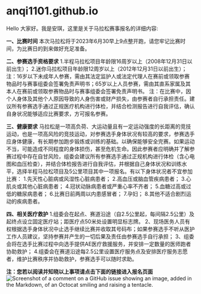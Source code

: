 # anqi1101.github.io
Hello 大家好。我是安琪，这里是关于马拉松赛事报名的详细内容:

**一、比赛时间**
本次马拉松将于2023年6月30早上9点整开跑，请您牢记比赛时间，为比赛日的到来做好充足准备。

**二、参赛选手资格要求**
1.半程马拉松项目年龄限16周岁以上（2008年12月31日以前出生）；
2.迷你马拉松项目年龄限12周岁以上（2012年12月31日以前出生）；
注：16岁以下未成年人参赛，需由其法定监护人或法定代理人在赛前或领取参赛物品时与赛事组委会签署免责声明书；65岁以上人员参赛，需由其直系家属及其本人在赛前或领取参赛物品时与赛事组委会签署免责声明书。
注：在比赛中，因个人身体及其他个人原因导致的人身伤害或财产损失，由参赛者自行承担责任。建议所有参赛选手通过正规医疗机构进行体检，并结合检测报告进行自我评估，确认自身状况能够适应比赛要求，方可报名参赛。

**三、健康要求**
马拉松是一项高负荷、大运动量且有一定运动强度的长距离的竞技运动，也是一项高风险的竞技运动，对参赛选手身体状况有较高的要求，参赛选手应身体健康，有长期参加跑步锻炼或训练的基础。以确保能够安全完赛。如果运动不当，可能造成不同程度的身体损伤，甚至危机生命。因此参赛者应明确并了解参赛过程中存在自甘风险，组委会建议所有参赛选手通过正规机构进行体检（含心电图和血压检查），并结合体检报告进行自我评估，并根据自己身体状况和训练水平，选择半程马拉松项目及5公里项目其中一项报名。有以下身体状况者不宜参加比赛：
1.先天性心脏病或风湿性心脏病患者；
2.高血压或脑血管疾病患者；
3.心肌炎或其他心脏病患者；
4.冠状动脉病患者或严重心率不齐者；
5.血糖过高或过低的糖尿病患者；
6.比赛日前两周以内患感冒者；
7.孕妇；
8.其他不适合剧烈运动的疾病患者。

**四、相关医疗救护**
1.组委会在起点、赛道沿途（自2.5公里起，每间隔2.5公里）及起终点设立固定医疗站；距医疗点50米处设置明显标志牌。
2、现场医务人员有权根据选手身体状况中止选手继续比赛并收取其号码布；如果参赛选手不听从医护工作人员建议，坚持参赛并产生的一切后果及责任由参赛选手自行承担；
3、组委会将在选手比赛过程中向选手提供AE医疗救援服务，并安排一定数量的医师跑者协助救护；
4.组委会在赛道沿途每2.5公里设置医疗服务点及安排医疗服务志愿者，维护比赛秩序并协助救护，参赛选手可以随时求助。

**注：您若以阅读并知晓以上事项请点击下面的链接进入报名页面**
![Screenshot of a comment on a GitHub issue showing an image, added in the Markdown, of an Octocat smiling and raising a tentacle.](https://myoctocat.com/assets/images/base-octocat.svg)
